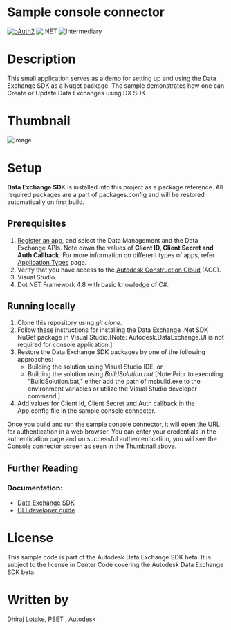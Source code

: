 # Sample console connector

[![oAuth2](https://img.shields.io/badge/oAuth2-v2-green.svg)](http://developer.autodesk.com/)
![.NET](https://img.shields.io/badge/.NET%20Framework-4.8-blue.svg)
![Intermediary](https://img.shields.io/badge/Level-Intermediary-lightblue.svg)

# Description
This small application serves as a demo for setting up and using the Data Exchange SDK as a Nuget package. The sample demonstrates how one can Create or Update Data Exchanges using DX SDK.

# Thumbnail
![image](https://github.com/autodesk-platform-services/aps-dataexchange-console/assets/143083177/86fd8408-602f-4e65-8df4-b7510475e383)



# Setup
**Data Exchange SDK** is installed into this project as a package reference. All required packages are a part of packages.config and will be restored automatically on first build.

## Prerequisites
1. [Register an app](https://aps.autodesk.com/myapps/), and select the Data Management and the Data Exchange APIs. Note down the values of **Client ID, Client Secret and Auth Callback**. For more information on different types of apps, refer [Application Types](https://aps.autodesk.com/en/docs/oauth/v2/developers_guide/App-types/) page.
2. Verify that you have access to the [Autodesk Construction Cloud](https://acc.autodesk.com/) (ACC).
3. Visual Studio.
4. Dot NET Framework 4.8 with basic knowledge of C#.

## Running locally
1. Clone this repository using *git clone*.
2. Follow [these](https://aps.autodesk.com/en/docs/dx-sdk-beta/v1/developers_guide/installing_the_sdk/#procedure) instructions for installing the Data Exchange .Net SDK NuGet package in Visual Studio.[Note: Autodesk.DataExchange.UI is not required for console application.]
3. Restore the Data Exchange SDK packages by one of the following approaches:
    * Building the solution using Visual Studio IDE, or 
    * Building the solution using *BuildSolution.bat* [Note:Prior to executing "BuildSolution.bat," either add the path of msbuild.exe to the environment variables or utilize the Visual Studio developer command.]
4. Add values for Client Id, Client Secret and Auth callback in the App.config file in the sample console connector.

Once you build and run the sample console connector, it will open the URL for authentication in a web browser. 
You can enter your credentials in the authentication page and on successful authententication, you will see the Console connector screen as seen in the Thumbnail above. 

## Further Reading
### Documentation:
* [Data Exchange SDK](https://aps.autodesk.com/en/docs/dx-sdk-beta/v1/developers_guide/overview/) 
* [CLI developer guide](https://aps.autodesk.com/en/docs/dx-sdk-beta/v1/tutorials/sdk-without-ui/create-an-exchange-container/) 
<!--ToDo: Update links to new Prod SDK documentation-->

# License
This sample code is part of the Autodesk Data Exchange SDK beta. It is subject to the license in Center Code covering the Autodesk Data Exchange SDK beta.

# Written by
Dhiraj Lotake, PSET , Autodesk
